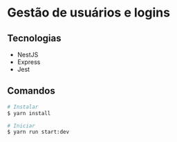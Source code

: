 # Gestão de usuários e logins

## Tecnologias
- NestJS
- Express
- Jest


## Comandos
```bash
# Instalar
$ yarn install

# Iniciar
$ yarn run start:dev
```
